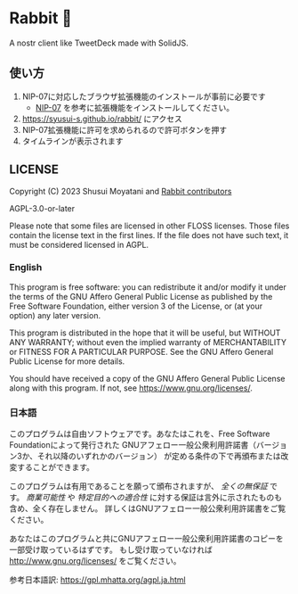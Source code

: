# Rabbit 🐰

A nostr client like TweetDeck made with SolidJS.

## 使い方

1. NIP-07に対応したブラウザ拡張機能のインストールが事前に必要です
   - [NIP-07](https://scrapbox.io/nostr/NIP-07#63e1c10c8b8fcb00000584fc) を参考に拡張機能をインストールしてください。
1. https://syusui-s.github.io/rabbit/ にアクセス
1. NIP-07拡張機能に許可を求められるので許可ボタンを押す
1. タイムラインが表示されます

## LICENSE

Copyright (C) 2023 Shusui Moyatani and [Rabbit contributors](https://github.com/syusui-s/rabbit/graphs/contributors)

AGPL-3.0-or-later

Please note that some files are licensed in other FLOSS licenses.
Those files contain the license text in the first lines.
If the file does not have such text, it must be considered licensed in AGPL.

### English

This program is free software: you can redistribute it and/or modify
it under the terms of the GNU Affero General Public License as published by
the Free Software Foundation, either version 3 of the License, or
(at your option) any later version.

This program is distributed in the hope that it will be useful,
but WITHOUT ANY WARRANTY; without even the implied warranty of
MERCHANTABILITY or FITNESS FOR A PARTICULAR PURPOSE. See the
GNU Affero General Public License for more details.

You should have received a copy of the GNU Affero General Public License
along with this program. If not, see <https://www.gnu.org/licenses/>.

### 日本語

このプログラムは自由ソフトウェアです。あなたはこれを、Free Software Foundationによって発行された
GNUアフェロー一般公衆利用許諾書（バージョン3か、それ以降のいずれかのバージョン）
が定める条件の下で再頒布または改変することができます。

このプログラムは有用であることを願って頒布されますが、 _全くの無保証_ です。
_商業可能性_ や _特定目的への適合性_ に対する保証は言外に示されたものも含め、全く存在しません。
詳しくはGNUアフェロー一般公衆利用許諾書をご覧ください。

あなたはこのプログラムと共にGNUアフェロー一般公衆利用許諾書のコピーを一部受け取っているはずです。
もし受け取っていなければ <http://www.gnu.org/licenses/> をご覧ください。

参考日本語訳: <https://gpl.mhatta.org/agpl.ja.html>
